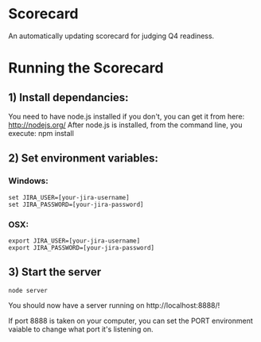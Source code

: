 # Scorecard
An automatically updating scorecard for judging Q4 readiness.


# Running the Scorecard

## 1) Install dependancies:
You need to have node.js installed if you don't, you can get it from here: http://nodejs.org/
After node.js is installed, from the command line, you execute:
    npm install

## 2) Set environment variables:

### Windows:
    set JIRA_USER=[your-jira-username]
    set JIRA_PASSWORD=[your-jira-password]

### OSX:
    export JIRA_USER=[your-jira-username]
    export JIRA_PASSWORD=[your-jira-password]

## 3) Start the server
    node server

You should now have a server running on http://localhost:8888/!

If port 8888 is taken on your computer, you can set the PORT environment vaiable to change what port it's listening on.
